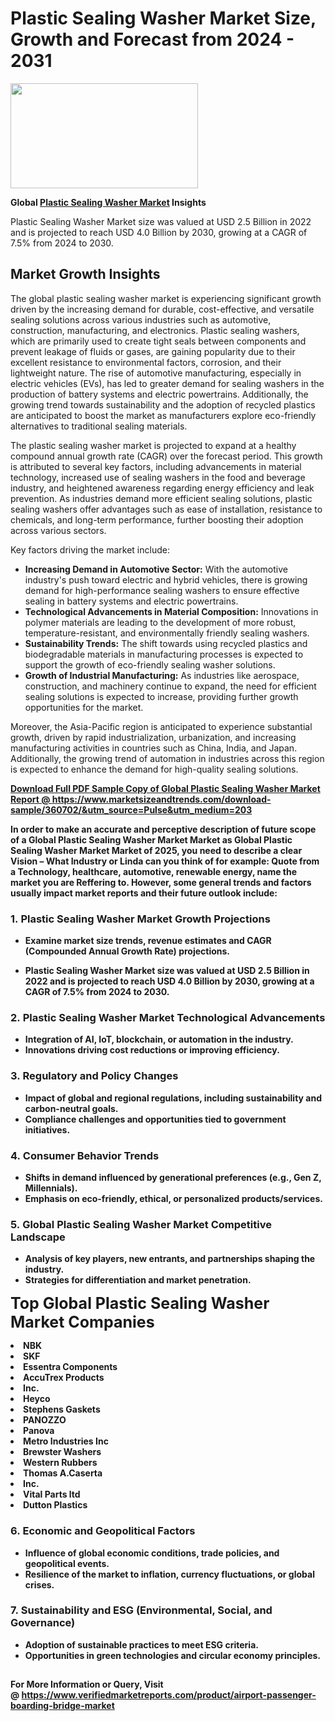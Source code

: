 <H1>Plastic Sealing Washer Market Size, Growth and Forecast from 2024 - 2031</H1><img class="aligncenter size-medium wp-image-584254" src="https://thirdeyenews.in/wp-content/uploads/2024/09/Global-Market-Research-300x168.jpeg" alt="" width="300" height="168" /><p><strong>Global&nbsp;<a href="https://www.marketsizeandtrends.com/download-sample/360702/&amp;utm_source=Pulse&amp;utm_medium=203">Plastic Sealing Washer Market</a> Insights</strong></p><p>Plastic Sealing Washer Market size was valued at USD 2.5 Billion in 2022 and is projected to reach USD 4.0 Billion by 2030, growing at a CAGR of 7.5% from 2024 to 2030.</p><p><h2>Market Growth Insights</h2> <p>The global plastic sealing washer market is experiencing significant growth driven by the increasing demand for durable, cost-effective, and versatile sealing solutions across various industries such as automotive, construction, manufacturing, and electronics. Plastic sealing washers, which are primarily used to create tight seals between components and prevent leakage of fluids or gases, are gaining popularity due to their excellent resistance to environmental factors, corrosion, and their lightweight nature. The rise of automotive manufacturing, especially in electric vehicles (EVs), has led to greater demand for sealing washers in the production of battery systems and electric powertrains. Additionally, the growing trend towards sustainability and the adoption of recycled plastics are anticipated to boost the market as manufacturers explore eco-friendly alternatives to traditional sealing materials.</p> <p><strong><a href="#"></a></strong></p> <p>The plastic sealing washer market is projected to expand at a healthy compound annual growth rate (CAGR) over the forecast period. This growth is attributed to several key factors, including advancements in material technology, increased use of sealing washers in the food and beverage industry, and heightened awareness regarding energy efficiency and leak prevention. As industries demand more efficient sealing solutions, plastic sealing washers offer advantages such as ease of installation, resistance to chemicals, and long-term performance, further boosting their adoption across various sectors.</p> <p>Key factors driving the market include:</p> <ul> <li><strong>Increasing Demand in Automotive Sector:</strong> With the automotive industry's push toward electric and hybrid vehicles, there is growing demand for high-performance sealing washers to ensure effective sealing in battery systems and electric powertrains.</li> <li><strong>Technological Advancements in Material Composition:</strong> Innovations in polymer materials are leading to the development of more robust, temperature-resistant, and environmentally friendly sealing washers.</li> <li><strong>Sustainability Trends:</strong> The shift towards using recycled plastics and biodegradable materials in manufacturing processes is expected to support the growth of eco-friendly sealing washer solutions.</li> <li><strong>Growth of Industrial Manufacturing:</strong> As industries like aerospace, construction, and machinery continue to expand, the need for efficient sealing solutions is expected to increase, providing further growth opportunities for the market.</li> </ul> <p>Moreover, the Asia-Pacific region is anticipated to experience substantial growth, driven by rapid industrialization, urbanization, and increasing manufacturing activities in countries such as China, India, and Japan. Additionally, the growing trend of automation in industries across this region is expected to enhance the demand for high-quality sealing solutions.</p> <p><strong><a href="#"></p><p><span class=""><strong>Download Full PDF Sample Copy of Global Plastic Sealing Washer Market Report</strong> @ <a href="https://www.marketsizeandtrends.com/download-sample/360702/&amp;utm_source=Pulse&amp;utm_medium=203" target="_blank">https://www.marketsizeandtrends.com/download-sample/360702/&amp;utm_source=Pulse&amp;utm_medium=203</a></span></p><p>In order to make an accurate and perceptive description of future scope of a Global&nbsp;Plastic Sealing Washer Market Market as Global&nbsp;Plastic Sealing Washer Market Market of 2025, you need to describe a clear Vision &ndash; What Industry or Linda can you think of for example: Quote from a Technology, healthcare, automotive, renewable energy, name the market you are Reffering to. However, some general trends and factors usually impact market reports and their future outlook include:</p><h3>1.&nbsp;<strong>Plastic Sealing Washer Market Growth Projections</strong></h3><ul><li>Examine market size trends, revenue estimates and CAGR (Compounded Annual Growth Rate) projections.</li><li><p>Plastic Sealing Washer Market size was valued at USD 2.5 Billion in 2022 and is projected to reach USD 4.0 Billion by 2030, growing at a CAGR of 7.5% from 2024 to 2030.</p></li></ul><h3>2.&nbsp;<strong>Plastic Sealing Washer Market Technological Advancements</strong></h3><ul><li>Integration of AI, IoT, blockchain, or automation in the industry.</li><li>Innovations driving cost reductions or improving efficiency.</li></ul><h3>3.&nbsp;<strong>Regulatory and Policy Changes</strong></h3><ul><li>Impact of global and regional regulations, including sustainability and carbon-neutral goals.</li><li>Compliance challenges and opportunities tied to government initiatives.</li></ul><h3>4.&nbsp;<strong>Consumer Behavior Trends</strong></h3><ul><li>Shifts in demand influenced by generational preferences (e.g., Gen Z, Millennials).</li><li>Emphasis on eco-friendly, ethical, or personalized products/services.</li></ul><h3>5.&nbsp;<strong>Global Plastic Sealing Washer Market Competitive Landscape</strong></h3><ul><li>Analysis of key players, new entrants, and partnerships shaping the industry.</li><li>Strategies for differentiation and market penetration.</li></ul><p data-pm-slice="1 1 []"><span style="color: inherit; font-family: inherit; font-size: 25px;">Top Global Plastic Sealing Washer Market Companies</span></p><div class="" data-test-id=""><p><li>NBK</li><li> SKF</li><li> Essentra Components</li><li> AccuTrex Products</li><li> Inc.</li><li> Heyco</li><li> Stephens Gaskets</li><li> PANOZZO</li><li> Panova</li><li> Metro Industries Inc</li><li> Brewster Washers</li><li> Western Rubbers</li><li> Thomas A.Caserta</li><li> Inc.</li><li> Vital Parts ltd</li><li> Dutton Plastics</li></p></div><h3>6.&nbsp;<strong>Economic and Geopolitical Factors</strong></h3><ul><li>Influence of global economic conditions, trade policies, and geopolitical events.</li><li>Resilience of the market to inflation, currency fluctuations, or global crises.</li></ul><h3>7.&nbsp;<strong>Sustainability and ESG (Environmental, Social, and Governance)</strong></h3><ul><li>Adoption of sustainable practices to meet ESG criteria.</li><li>Opportunities in green technologies and circular economy principles.</li></ul><h2><strong style="font-size: 14px;">For More Information or Query, Visit @&nbsp;</strong><a style="background-color: #ffffff; font-size: 14px;" href="https://www.marketsizeandtrends.com/report/plastic-sealing-washer-market/" target="_blank">https://www.verifiedmarketreports.com/product/airport-passenger-boarding-bridge-market</a></h2>
